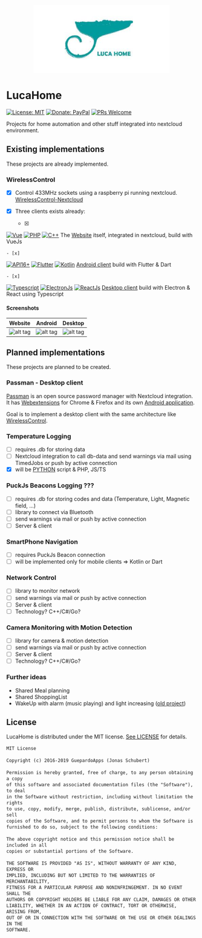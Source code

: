 <div align="center">
	<img width="360" src="logo.png" alt="LucaHome">
</div>

# LucaHome

[![License: MIT](https://img.shields.io/badge/License-MIT-blue.svg)](https://opensource.org/licenses/MIT)
[![Donate: PayPal](https://img.shields.io/badge/paypal-donate-blue.svg)](https://www.paypal.me/GuepardoApps)
[![PRs Welcome](https://img.shields.io/badge/PRs-welcome-brightgreen.svg)](http://makeapullrequest.com)

Projects for home automation and other stuff integrated into nextcloud environment.

## Existing implementations

These projects are already implemented.

### WirelessControl

- [x] Control 433MHz sockets using a raspberry pi running nextcloud. [WirelessControl-Nextcloud](https://github.com/LucaHome/WirelessControl-Nextcloud)

- [x] Three clients exists already:

	- [x] 
[![Vue](https://img.shields.io/badge/lang-Vue-lightgreen.svg)](https://vuejs.org/)
[![PHP](https://img.shields.io/badge/lang-PHP-blue.svg)](http://php.net/)
[![C++](https://img.shields.io/badge/lang-C++-blue.svg)](https://isocpp.org/)
The [Website](https://github.com/LucaHome/WirelessControl-Nextcloud/tree/master/src) itself, integrated in nextcloud, build with VueJs

	- [x] 
[![API16+](https://img.shields.io/badge/API-16+-blue.svg)](https://android-arsenal.com/api?level=16)
[![Flutter](https://img.shields.io/badge/lang-Flutter-blue.svg)](https://flutter.dev/)
[![Kotlin](https://img.shields.io/badge/lang-Kotlin-orange.svg)](https://kotlinlang.org/)
[Android client](https://github.com/LucaHome/WirelessControl-Android) build with Flutter & Dart

	- [x] 
[![Typescript](https://img.shields.io/badge/lang-Typescript-yellow.svg)](https://www.typescriptlang.org/)
[![ElectronJs](https://img.shields.io/badge/lang-ElectronJs-blue.svg)](https://electronjs.org/)
[![ReactJs](https://img.shields.io/badge/lang-ReactJs-darkblue.svg)](https://reactjs.org/)
[Desktop client](https://github.com/LucaHome/WirelessControl-Desktop) build with Electron & React using Typescript

#### Screenshots

| Website | Android | Desktop |
|---------|---------|---------|
|![alt tag](https://github.com/LucaHome/WirelessControl-Nextcloud/tree/master/screenshots/wireless_control_page.jpg)|![alt tag](https://github.com/LucaHome/WirelessControl-Android/blob/master/screenshots/wireless_control_2_dark.jpg)|![alt tag](https://github.com/LucaHome/WirelessControl-Desktop/tree/master/screenshots/dark_3_2_wireless_socket_edit.jpg)

## Planned implementations

These projects are planned to be created.

### Passman - Desktop client

[Passman](https://github.com/nextcloud/passman) is an open source password manager with Nextcloud integration.
It has [Webextensions](https://github.com/nextcloud/passman-webextension) for Chrome & Firefox and its own [Android application](https://github.com/nextcloud/passman-android).

Goal is to implement a desktop client with the same architecture like [WirelessControl](https://github.com/LucaHome/WirelessControl-Desktop).

### Temperature Logging

- [ ] requires .db for storing data
- [ ] Nextcloud integration to call db-data and send warnings via mail using TimedJobs or push by active connection
- [x] will be [PYTHON](https://github.com/LucaHome/LucaHome-RaspberryTemperatureLogger) script & PHP, JS/TS

### PuckJs Beacons Logging ???

- [ ] requires .db for storing codes and data (Temperature, Light, Magnetic field, ...)
- [ ] library to connect via Bluetooth
- [ ] send warnings via mail or push by active connection
- [ ] Server & client

### SmartPhone Navigation

- [ ] requires PuckJs Beacon connection
- [ ] will be implemented only for mobile clients => Kotlin or Dart

### Network Control

- [ ] library to monitor network
- [ ] send warnings via mail or push by active connection
- [ ] Server & client
- [ ] Technology? C++/C#/Go?

### Camera Monitoring with Motion Detection

- [ ] library for camera & motion detection
- [ ] send warnings via mail or push by active connection
- [ ] Server & client
- [ ] Technology? C++/C#/Go?

### Further ideas

- Shared Meal planning
- Shared ShoppingList
- WakeUp with alarm (music playing) and light increasing ([old project](https://github.com/LucaHome/LucaHome-MediaServer))

## License

LucaHome is distributed under the MIT license. [See LICENSE](LICENSE.md) for details.

```
MIT License

Copyright (c) 2016-2019 GuepardoApps (Jonas Schubert)

Permission is hereby granted, free of charge, to any person obtaining a copy
of this software and associated documentation files (the "Software"), to deal
in the Software without restriction, including without limitation the rights
to use, copy, modify, merge, publish, distribute, sublicense, and/or sell
copies of the Software, and to permit persons to whom the Software is
furnished to do so, subject to the following conditions:

The above copyright notice and this permission notice shall be included in all
copies or substantial portions of the Software.

THE SOFTWARE IS PROVIDED "AS IS", WITHOUT WARRANTY OF ANY KIND, EXPRESS OR
IMPLIED, INCLUDING BUT NOT LIMITED TO THE WARRANTIES OF MERCHANTABILITY,
FITNESS FOR A PARTICULAR PURPOSE AND NONINFRINGEMENT. IN NO EVENT SHALL THE
AUTHORS OR COPYRIGHT HOLDERS BE LIABLE FOR ANY CLAIM, DAMAGES OR OTHER
LIABILITY, WHETHER IN AN ACTION OF CONTRACT, TORT OR OTHERWISE, ARISING FROM,
OUT OF OR IN CONNECTION WITH THE SOFTWARE OR THE USE OR OTHER DEALINGS IN THE
SOFTWARE.

```